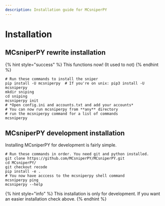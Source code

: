 ```yaml
---
description: Installation guide for MCsniperPY
---
```


# Installation

## MCsniperPY rewrite installation

{% hint style="success" %}
This functions now! \(It used to not\)
{% endhint %}

```text
# Run these commands to install the sniper
pip install -U mcsniperpy  # If you're on unix: pip3 install -U mcsniperpy
mkdir sniping
cd sniping
mcsniperpy init
# *Open config.ini and accounts.txt and add your accounts*
# You can now run mcsniperpy from **any** directory
# run the mcsniperpy command for a list of commands
mcsniperpy
```

## MCsniperPY development installation

Installing MCsniperPY for development is fairly simple.

```
# Run these commands in order. You need git and python installed.
git clone https://github.com/MCsniperPY/MCsniperPY.git
cd MCsniperPY/
git checkout recode
pip install -e .
# You now have acccess to the mcsniperpy shell command
mcsniperpy ping
mcsniperpy --help
```

{% hint style="info" %}
 This installation is only for development. If you want an easier installation check above.
{% endhint %}



